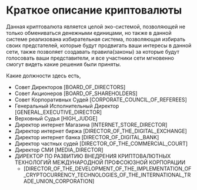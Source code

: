 # Краткое описание криптовалюты

Данная криптовалюта является целой эко-системой, позволяющей не только обмениваться 
денежными единицами, но также в данной системе реализована избирательная система,
позволяющая избирать своих предстателей, которые будут продвигать ваши интересы в данной сети,
также позволяет создавать правила(законы) за которые будут голосовать ваши представители, и все
участники сети мгновенно смогут видеть какие решения были приняты.

Какие должности здесь есть,
- Совет Директоров [BOARD_OF_DIRECTORS]
- Совет Акционеров [BOARD_OF_SHAREHOLDERS]
- Совет Корпоративных Судей [CORPORATE_COUNCIL_OF_REFEREES]
- Генеральный Исполнительный Директор [GENERAL_EXECUTIVE_DIRECTOR]
- Верховный Судья [HIGH_JUDGE]
- Директор интернет Магазина [INTERNET_STORE_DIRECTOR]
- Директор интернет биржа [DIRECTOR_OF_THE_DIGITAL_EXCHANGE]
- Директор интернет банка [DIRECTOR_OF_DIGITAL_BANK]
- Директор частных судей [DIRECTOR_OF_THE_COMMERCIAL_COURT]
- Директор СМИ [MEDIA_DIRECTOR]
- ДИРЕКТОР ПО РАЗВИТИЮ ВНЕДРЕНИЯ КРИПТОВАЛЮТНЫХ ТЕХНОЛОГИЙ МЕЖДУНАРОДНОЙ ПРОФСОЮЗНОЙ КОРПОРАЦИИ 
  - [DIRECTOR_OF_THE_DEVELOPMENT_OF_THE_IMPLEMENTATION_OF_CRYPTOCURRENCY_TECHNOLOGIES_OF_THE_INTERNATIONAL_TRADE_UNION_CORPORATION]